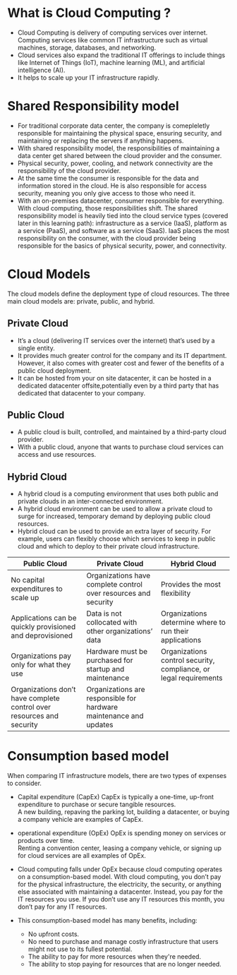 # What is Cloud Computing ?
- Cloud Computing is delivery of computing services over internet. Computing services like common IT infrastructure such as virtual machines, storage, databases, and networking.
- Cloud services also expand the traditional IT offerings to include things like Internet of Things (IoT), machine learning (ML), and artificial intelligence (AI).
- It helps to scale up your IT infrastructure rapidly.

# Shared Responsibility model
- For traditional corporate data center, the company is comepleletly responsible for maintaining the physical space, ensuring security, and maintaining or replacing the servers if anything happens.
- With shared responsibility model, the responsibilities of maintaining a data center get shared between the cloud provider and the consumer.
- Physical security, power, cooling, and network connectivity are the responsibility of the cloud provider.
- At the same time the consumer is responsible for the data and information stored in the cloud. He is also responsible for access security, meaning you only give access to those who need it.
- With an on-premises datacenter, consumer responsible for everything. With cloud computing, those responsibilities shift. The shared responsibility model is heavily tied into the cloud service types (covered later in this learning path): infrastructure as a service (IaaS), platform as a service (PaaS), and software as a service (SaaS). IaaS places the most responsibility on the consumer, with the cloud provider being responsible for the basics of physical security, power, and connectivity.

# Cloud Models
The cloud models define the deployment type of cloud resources. The three main cloud models are: private, public, and hybrid.

## Private Cloud
- It’s a cloud (delivering IT services over the internet) that’s used by a single entity.
- It provides much greater control for the company and its IT department. However, it also comes with greater cost and fewer of the benefits of a public cloud deployment.
- It can be hosted from your on site datacenter, it can be hosted in a dedicated datacenter offsite,potentially even by a third party that has dedicated that datacenter to your company.
  
## Public Cloud
- A public cloud is built, controlled, and maintained by a third-party cloud provider.
- With a public cloud, anyone that wants to purchase cloud services can access and use resources.
  
## Hybrid Cloud
- A hybrid cloud is a computing environment that uses both public and private clouds in an inter-connected environment.
- A hybrid cloud environment can be used to allow a private cloud to surge for increased, temporary demand by deploying public cloud resources.
- Hybrid cloud can be used to provide an extra layer of security. For example, users can flexibly choose which services to keep in public cloud and which to deploy to their private cloud infrastructure.

| Public Cloud | Private Cloud | Hybrid Cloud |
| -------------| --------------|--------------|
| No capital expenditures to scale up	| Organizations have complete control over resources and security	| Provides the most flexibility |
| Applications can be quickly provisioned and deprovisioned	| Data is not collocated with other organizations’ data | Organizations determine where to run their applications |
| Organizations pay only for what they use | Hardware must be purchased for startup and maintenance	| Organizations control security, compliance, or legal requirements |
| Organizations don’t have complete control over resources and security	| Organizations are responsible for hardware maintenance and updates	| |

# Consumption based model
When comparing IT infrastructure models, there are two types of expenses to consider.
- Capital expenditure (CapEx)
  CapEx is typically a one-time, up-front expenditure to purchase or secure tangible resources. <br/>
  A new building, repaving the parking lot, building a datacenter, or buying a company vehicle are examples of CapEx.
  
- operational expenditure (OpEx)
   OpEx is spending money on services or products over time. <br/>
   Renting a convention center, leasing a company vehicle, or signing up for cloud services are all examples of OpEx.

- Cloud computing falls under OpEx because cloud computing operates on a consumption-based model. With cloud computing, you don’t pay for the physical infrastructure,
  the electricity, the security, or anything else associated with maintaining a datacenter. Instead, you pay for the IT resources you use. If you don’t use any IT resources this month, you don’t pay for any IT resources.

- This consumption-based model has many benefits, including:

    - No upfront costs.
    - No need to purchase and manage costly infrastructure that users might not use to its fullest potential.
    - The ability to pay for more resources when they're needed.
    - The ability to stop paying for resources that are no longer needed.

